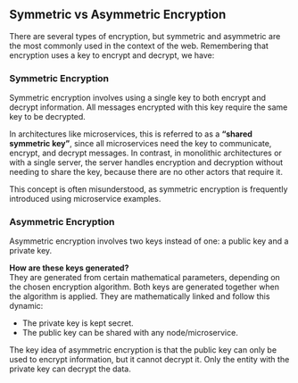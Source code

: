 ## Symmetric vs Asymmetric Encryption

There are several types of encryption, but symmetric and asymmetric are the most commonly used in the context of the web. Remembering that encryption uses a key to encrypt and decrypt, we have:

### Symmetric Encryption

Symmetric encryption involves using a single key to both encrypt and decrypt information. All messages encrypted with this key require the same key to be decrypted.

In architectures like microservices, this is referred to as a **“shared symmetric key”**, since all microservices need the key to communicate, encrypt, and decrypt messages. In contrast, in monolithic architectures or with a single server, the server handles encryption and decryption without needing to share the key, because there are no other actors that require it.

This concept is often misunderstood, as symmetric encryption is frequently introduced using microservice examples.

### Asymmetric Encryption

Asymmetric encryption involves two keys instead of one: a public key and a private key.

**How are these keys generated?**  
They are generated from certain mathematical parameters, depending on the chosen encryption algorithm. Both keys are generated together when the algorithm is applied. They are mathematically linked and follow this dynamic:

- The private key is kept secret.  
- The public key can be shared with any node/microservice.

The key idea of asymmetric encryption is that the public key can only be used to encrypt information, but it cannot decrypt it. Only the entity with the private key can decrypt the data.
